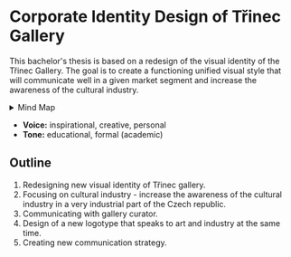 # Corporate Identity Design of Třinec Gallery

This bachelor's thesis is based on a redesign of the visual identity of the Třinec Gallery. The goal is to create a functioning unified visual style that will communicate well in a given market segment and increase the awareness of the cultural industry.

<details>
  <summary>Mind Map</summary>

  ![mind_map.](./img/mind_map.png)
</details>

- **Voice:** inspirational, creative, personal
- **Tone:** educational, formal (academic)

## Outline

1. Redesigning new visual identity of Třinec gallery.
2. Focusing on cultural industry - increase the awareness of the cultural industry in a very industrial part of the Czech republic.
3. Communicating with gallery curator.
3. Design of a new logotype that speaks to art and industry at the same time.
4. Creating new communication strategy. 
